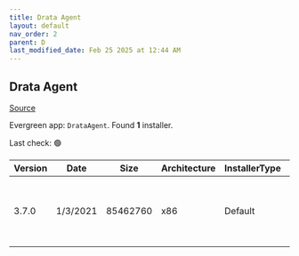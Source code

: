 ```yaml
---
title: Drata Agent
layout: default
nav_order: 2
parent: D
last_modified_date: Feb 25 2025 at 12:44 AM
---
```


## Drata Agent

[Source](https://help.drata.com/en/articles/5002305-installing-the-drata-agent-via-windows-os)

Evergreen app: `DrataAgent`. Found **1** installer.

Last check: 🟢

| Version | Date     | Size     | Architecture | InstallerType | Type | URI                                                                                                                                                                          |
| ------- | -------- | -------- | ------------ | ------------- | ---- | ---------------------------------------------------------------------------------------------------------------------------------------------------------------------------- |
| 3.7.0   | 1/3/2021 | 85462760 | x86          | Default       | exe  | [https://github.com/drata/agent-releases/releases/download/v3.7.0/Drata-Agent-win.exe](https://github.com/drata/agent-releases/releases/download/v3.7.0/Drata-Agent-win.exe) |
